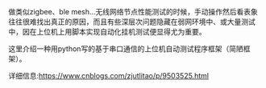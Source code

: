 做类似zigbee、ble mesh…无线网络节点性能测试的时候，手动操作然后看表象往往很难找出真正的原因，而且有些深层次问题隐藏在弱网环境中、或大量测试中，因在上位机上用脚本实现自动化挂机测试便显得尤为重要。

这里介绍一种用python写的基于串口通信的上位机自动测试程序框架（简陋框架）。

详细信息:https://www.cnblogs.com/zjutlitao/p/9503525.html
